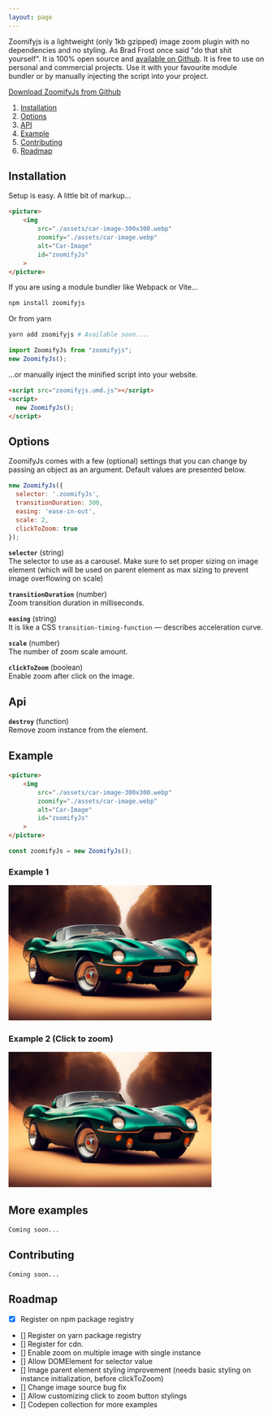 ```yaml
---
layout: page
---
```


Zoomifyjs is a lightweight (only 1kb gzipped) image zoom plugin with no dependencies and no styling. As Brad Frost once said "do that shit yourself". It is 100% open source and [available on Github](https://github.com/mrazinshaikh/zoomifyjs). It is free to use on personal and commercial projects. Use it with your favourite module bundler or by manually injecting the script into your project.

<a href="https://github.com/mrazinshaikh/zoomifyjs/releases" class="btn">Download ZoomifyJs from Github</a>

1. [Installation](#installation)
2. [Options](#options)
3. [API](#api)
4. [Example](#example)
5. [Contributing](#contributing)
6. [Roadmap](#Roadmap)

## Installation

Setup is easy. A little bit of markup...

```html
<picture>
    <img 
        src="./assets/car-image-300x300.webp"
        zoomify="./assets/car-image.webp"
        alt="Car-Image"
        id="zoomifyJs"
    >
</picture>
```

If you are using a module bundler like Webpack or Vite...

```bash
npm install zoomifyjs
```
Or from yarn
 
```bash
yarn add zoomifyjs # Available soon....
```

```js
import ZoomifyJs from "zoomifyjs";
new ZoomifyJs();
```

...or manually inject the minified script into your website.

```html
<script src="zoomifyjs.umd.js"></script>
<script>
  new ZoomifyJs();
</script>
```

## Options

ZoomifyJs comes with a few (optional) settings that you can change by passing an object as an argument. Default values are presented below.

```js
new ZoomifyJs({
  selector: '.zoomifyJs',
  transitionDuration: 300,
  easing: 'ease-in-out',
  scale: 2,
  clickToZoom: true
});
```

**`selector`** (string)  
The selector to use as a carousel. Make sure to set proper sizing on image element (which will be used on parent element as max sizing to prevent image overflowing on scale)

**`transitionDuration`** (number)  
Zoom transition duration in milliseconds.

**`easing`** (string)  
It is like a CSS `transition-timing-function` — describes acceleration curve.

**`scale`** (number)  
The number of zoom scale amount.

**`clickToZoom`** (boolean)  
Enable zoom after click on the image.

## Api

**`destroy`** (function)  
Remove zoom instance from the element.

## Example

```html
<picture>
    <img 
        src="./assets/car-image-300x300.webp"
        zoomify="./assets/car-image.webp"
        alt="Car-Image"
        id="zoomifyJs"
    >
</picture>
```

```js
const zoomifyJs = new ZoomifyJs();
```
### Example 1

<picture class="image-container">
    <img 
        src="./assets/car-image-300x300.webp"
        zoomify="./assets/car-image.webp"
        alt="Car-Image"
        class="zoomifyJs"
        width="400"
        height="266"
        loading="lazy"
    >
</picture>

<style>
  .zoomifyJs {
    width: 400px;
  }
</style>

<script>
  const zoomifyJs = new ZoomifyJs();
</script>

### Example 2 (Click to zoom)

<picture class="image-container">
    <img 
        src="./assets/car-image-300x300.webp"
        zoomify="./assets/car-image.webp"
        alt="Car-Image"
        class="zoomifyJs-click-to-zoom"
        width="400"
        height="266"
        loading="lazy"
    >
</picture>

<script>
  const zoomifyJs2 = new ZoomifyJs({selector: '.zoomifyJs-click-to-zoom', clickToZoom: true});
</script>

<style>
  .image-container:has(.zoomifyJs-click-to-zoom) {
    display: block;
    max-width: 400px;
  }
  .zoomifyJs-click-to-zoom{
    width: 400px;
  }
</style>

## More examples

```
Coming soon...
```

## Contributing

```
Coming soon...
```

## Roadmap

- [x] Register on npm package registry 
- [] Register on yarn package registry 
- [] Register for cdn.
- [] Enable zoom on multiple image with single instance  
- [] Allow DOMElement for selector value
- [] Image parent element styling improvement (needs basic styling on instance initialization, before clickToZoom)
- [] Change image source bug fix
- [] Allow customizing click to zoom button stylings
- [] Codepen collection for more examples